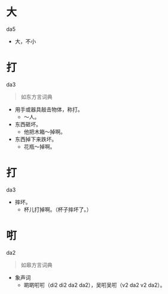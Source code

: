 # 大
da5
- 大，不小

# 打
da3
> 如东方言词典
- 用手或器具敲击物体，称打。
  - ～人。
- 东西砸坏。
  - 他把木箱～掉啊。
- 东西掉下来跌坏。
  - 花瓶～掉啊。

# 打
da3
- 摔坏。
  - 杯儿打掉啊。（杯子摔坏了。）

# 咑
da2
> 如皋方言词典
- 象声词
  - 啲啲咑咑（di2 di2 da2 da2），吴咑吴咑（v2 da2 v2 da2）。

